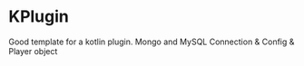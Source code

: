 # KPlugin
Good template for a kotlin plugin. Mongo and MySQL Connection &amp; Config &amp; Player object
